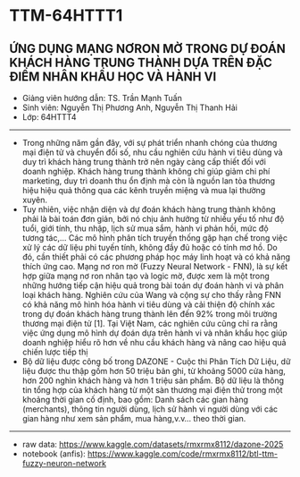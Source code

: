 # TTM-64HTTT1
ỨNG DỤNG MẠNG NƠRON MỜ TRONG DỰ ĐOÁN KHÁCH HÀNG TRUNG THÀNH DỰA TRÊN ĐẶC ĐIỂM NHÂN KHẨU HỌC VÀ HÀNH VI
------
- Giảng viên hướng dẫn: TS. Trần Mạnh Tuấn
- Sinh viên: Nguyễn Thị Phương Anh, Nguyễn Thị Thanh Hải
- Lớp: 64HTTT4
---
- Trong những năm gần đây, với sự phát triển nhanh chóng của thương mại điện tử và chuyển đổi số, nhu cầu nghiên cứu hành vi tiêu dùng và duy trì khách hàng trung thành trở nên ngày càng cấp thiết đối với doanh nghiệp. Khách hàng trung thành không chỉ giúp giảm chi phí marketing, duy trì doanh thu ổn định mà còn là nguồn lan tỏa thương hiệu hiệu quả thông qua các kênh truyền miệng và mua lại thường xuyên.
- Tuy nhiên, việc nhận diện và dự đoán khách hàng trung thành không phải là bài toán đơn giản, bởi nó chịu ảnh hưởng từ nhiều yếu tố như độ tuổi, giới tính, thu nhập, lịch sử mua sắm, hành vi phản hồi, mức độ tương tác,... Các mô hình phân tích truyền thống gặp hạn chế trong việc xử lý các dữ liệu phi tuyến tính, không đầy đủ hoặc có tính mơ hồ. Do đó, cần thiết phải có các phương pháp học máy linh hoạt và có khả năng thích ứng cao. 
Mạng nơ ron mờ (Fuzzy Neural Network - FNN), là sự kết hợp giữa mạng nơ ron nhân tạo và logic mờ, được xem là một trong những hướng tiếp cận hiệu quả trong bài toán dự đoán hành vi và phân loại khách hàng. Nghiên cứu của Wang và cộng sự cho thấy rằng FNN có khả năng mô hình hóa hành vi tiêu dùng và cải thiện độ chính xác trong dự đoán khách hàng trung thành lên đến 92% trong môi trường thương mại điện tử [1]. Tại Việt Nam, các nghiên cứu cũng chỉ ra rằng việc ứng dụng mô hình dự đoán dựa trên hành vi và nhân khẩu học giúp doanh nghiệp hiểu rõ hơn về nhu cầu khách hàng và nâng cao hiệu quả chiến lược tiếp thị 
- Bộ dữ liệu được công bố trong DAZONE - Cuộc thi Phân Tích Dữ Liệu, dữ liệu được thu thập gồm hơn 50 triệu bản ghi, từ khoảng 5000 cửa hàng, hơn 200 nghìn khách hàng và hơn 1 triệu sản phẩm. Bộ dữ liệu là thông tin tổng hợp của khách hàng từ một sàn thương mại điện thử trong một khoảng thời gian cố định, bao gồm: Danh sách các gian hàng (merchants), thông tin người dùng, lịch sử hành vi người dùng với các gian hàng như xem sản phẩm, mua hàng,v.v… theo thời gian.
---
- raw data: https://www.kaggle.com/datasets/rmxrmx8112/dazone-2025
- notebook (anfis): https://www.kaggle.com/code/rmxrmx8112/btl-ttm-fuzzy-neuron-network
